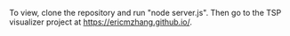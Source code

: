 To view, clone the repository and run "node server.js". Then go to the TSP visualizer project at https://ericmzhang.github.io/.